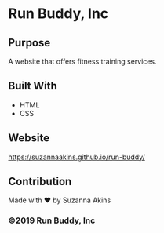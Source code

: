 # Run Buddy, Inc

## Purpose
A website that offers fitness training services. 

## Built With
* HTML
* CSS

## Website
https://suzannaakins.github.io/run-buddy/

## Contribution
Made with ❤️ by Suzanna Akins

### ©️2019 Run Buddy, Inc 
